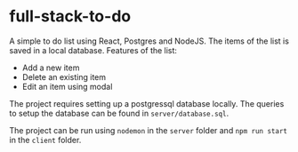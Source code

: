 # full-stack-to-do

A simple to do list using React, Postgres and NodeJS. The items of the list is saved in a local database. Features of the list:
* Add a new item
* Delete an existing item
* Edit an item using modal

The project requires setting up a postgressql database locally. The queries to setup the database can be found in `server/database.sql`. 

The project can be run using `nodemon` in the `server` folder and `npm run start` in the `client` folder. 

